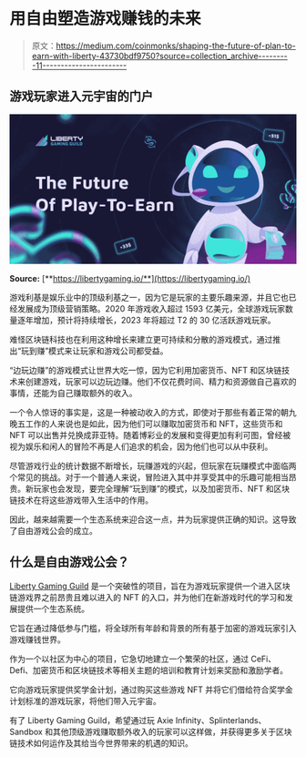 # 用自由塑造游戏赚钱的未来

> 原文：<https://medium.com/coinmonks/shaping-the-future-of-plan-to-earn-with-liberty-43730bdf9750?source=collection_archive---------11----------------------->

## 游戏玩家进入元宇宙的门户

![](img/99fc7b987b68bcb19d5fdbb8cfc04010.png)

**Source:** [**https://libertygaming.io/**](https://libertygaming.io/)

游戏利基是娱乐业中的顶级利基之一，因为它是玩家的主要乐趣来源，并且它也已经发展成为顶级营销策略。2020 年游戏收入超过 1593 亿美元，全球游戏玩家数量逐年增加，预计将持续增长，2023 年将超过 T2 的 30 亿活跃游戏玩家。

难怪区块链科技也在利用这种增长来建立更可持续和分散的游戏模式，通过推出“玩到赚”模式来让玩家和游戏公司都受益。

“边玩边赚”的游戏模式让世界大吃一惊，因为它利用加密货币、NFT 和区块链技术来创建游戏，玩家可以边玩边赚。他们不仅花费时间、精力和资源做自己喜欢的事情，还能为自己赚取额外的收入。

一个令人惊讶的事实是，这是一种被动收入的方式，即使对于那些有着正常的朝九晚五工作的人来说也是如此，因为他们可以赚取加密货币和 NFT，这些货币和 NFT 可以出售并兑换成菲亚特。随着博彩业的发展和变得更加有利可图，曾经被视为娱乐和闲人的冒险不再是人们追求的机会，因为他们也可以从中获利。

尽管游戏行业的统计数据不断增长，玩赚游戏的兴起，但玩家在玩赚模式中面临两个常见的挑战。对于一个普通人来说，冒险进入其中并享受其中的乐趣可能相当昂贵。新玩家也会发现，要完全理解“玩到赚”的模式，以及加密货币、NFT 和区块链技术在将这些游戏带入生活中的作用。

因此，越来越需要一个生态系统来迎合这一点，并为玩家提供正确的知识。这导致了自由游戏公会的成立。

## **什么是自由游戏公会？**

[Liberty Gaming Guild](https://libertygaming.io/) 是一个突破性的项目，旨在为游戏玩家提供一个进入区块链游戏界之前昂贵且难以进入的 NFT 的入口，并为他们在新游戏时代的学习和发展提供一个生态系统。

它旨在通过降低参与门槛，将全球所有年龄和背景的所有基于加密的游戏玩家引入游戏赚钱世界。

作为一个以社区为中心的项目，它急切地建立一个繁荣的社区，通过 CeFi、Defi、加密货币和区块链技术等相关主题的培训和教育计划来奖励和激励学者。

它向游戏玩家提供奖学金计划，通过购买这些游戏 NFT 并将它们借给符合奖学金计划标准的游戏玩家，将他们带入元宇宙。

有了 Liberty Gaming Guild，希望通过玩 Axie Infinity、Splinterlands、Sandbox 和其他顶级游戏赚取额外收入的玩家可以这样做，并获得更多关于区块链技术如何运作及其给当今世界带来的机遇的知识。